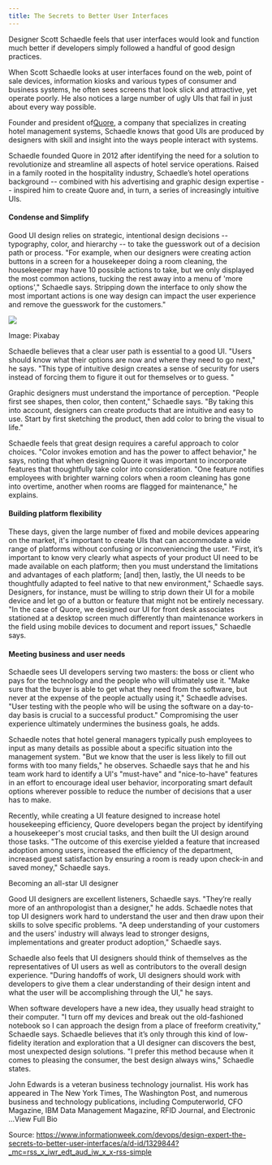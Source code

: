 ```yaml
---
title: The Secrets to Better User Interfaces
---
```

Designer Scott Schaedle feels that user interfaces would look and function much better if developers simply followed a handful of good design practices.

When Scott Schaedle looks at user interfaces found on the web, point of sale devices, information kiosks and various types of consumer and business systems, he often sees screens that look slick and attractive, yet operate poorly. He also notices a large number of ugly UIs that fail in just about every way possible.

Founder and president of[Quore](https://www.quore.com/), a company that specializes in creating hotel management systems, Schaedle knows that good UIs are produced by designers with skill and insight into the ways people interact with systems.

Schaedle founded Quore in 2012 after identifying the need for a solution to revolutionize and streamline all aspects of hotel service operations. Raised in a family rooted in the hospitality industry, Schaedle’s hotel operations background -- combined with his advertising and graphic design expertise -- inspired him to create Quore and, in turn, a series of increasingly intuitive UIs.

#### Condense and Simplify

Good UI design relies on strategic, intentional design decisions -- typography, color, and hierarchy -- to take the guesswork out of a decision path or process. "For example, when our designers were creating action buttons in a screen for a housekeeper doing a room cleaning, the housekeeper may have 10 possible actions to take, but we only displayed the most common actions, tucking the rest away into a menu of 'more options'," Schaedle says. Stripping down the interface to only show the most important actions is one way design can impact the user experience and remove the guesswork for the customers."

![](http://img1.tuicool.com/aY7v2e2.jpg!web)

Image: Pixabay

Schaedle believes that a clear user path is essential to a good UI. "Users should know what their options are now and where they need to go next," he says. "This type of intuitive design creates a sense of security for users instead of forcing them to figure it out for themselves or to guess. "

Graphic designers must understand the importance of perception. "People first see shapes, then color, then content," Schaedle says. "By taking this into account, designers can create products that are intuitive and easy to use. Start by first sketching the product, then add color to bring the visual to life."

Schaedle feels that great design requires a careful approach to color choices. "Color invokes emotion and has the power to affect behavior," he says, noting that when designing Quore it was important to incorporate features that thoughtfully take color into consideration. "One feature notifies employees with brighter warning colors when a room cleaning has gone into overtime, another when rooms are flagged for maintenance," he explains.

#### Building platform flexibility

These days, given the large number of fixed and mobile devices appearing on the market, it's important to create UIs that can accommodate a wide range of platforms without confusing or inconveniencing the user. "First, it’s important to know very clearly what aspects of your product UI need to be made available on each platform; then you must understand the limitations and advantages of each platform; \[and\] then, lastly, the UI needs to be thoughtfully adapted to feel native to that new environment," Schaedle says. Designers, for instance, must be willing to strip down their UI for a mobile device and let go of a button or feature that might not be entirely necessary. "In the case of Quore, we designed our UI for front desk associates stationed at a desktop screen much differently than maintenance workers in the field using mobile devices to document and report issues," Schaedle says.

#### Meeting business and user needs

Schaedle sees UI developers serving two masters: the boss or client who pays for the technology and the people who will ultimately use it. "Make sure that the buyer is able to get what they need from the software, but never at the expense of the people actually using it," Schaedle advises. "User testing with the people who will be using the software on a day-to-day basis is crucial to a successful product." Compromising the user experience ultimately undermines the business goals, he adds.

Schaedle notes that hotel general managers typically push employees to input as many details as possible about a specific situation into the management system. "But we know that the user is less likely to fill out forms with too many fields," he observes. Schaedle says that he and his team work hard to identify a UI's "must-have" and "nice-to-have" features in an effort to encourage ideal user behavior, incorporating smart default options wherever possible to reduce the number of decisions that a user has to make.

Recently, while creating a UI feature designed to increase hotel housekeeping efficiency, Quore developers began the project by identifying a housekeeper's most crucial tasks, and then built the UI design around those tasks. "The outcome of this exercise yielded a feature that increased adoption among users, increased the efficiency of the department, increased guest satisfaction by ensuring a room is ready upon check-in and saved money," Schaedle says.

Becoming an all-star UI designer

Good UI designers are excellent listeners, Schaedle says. "They’re really more of an anthropologist than a designer," he adds. Schaedle notes that top UI designers work hard to understand the user and then draw upon their skills to solve specific problems. "A deep understanding of your customers and the users' industry will always lead to stronger designs, implementations and greater product adoption," Schaedle says.

Schaedle also feels that UI designers should think of themselves as the representatives of UI users as well as contributors to the overall design experience. "During handoffs of work, UI designers should work with developers to give them a clear understanding of their design intent and what the user will be accomplishing through the UI," he says.

When software developers have a new idea, they usually head straight to their computer. "I turn off my devices and break out the old-fashioned notebook so I can approach the design from a place of freeform creativity," Schaedle says. Schaedle believes that it’s only through this kind of low-fidelity iteration and exploration that a UI designer can discovers the best, most unexpected design solutions. "I prefer this method because when it comes to pleasing the consumer, the best design always wins," Schaedle states.

John Edwards is a veteran business technology journalist. His work has appeared in The New York Times, The Washington Post, and numerous business and technology publications, including Computerworld, CFO Magazine, IBM Data Management Magazine, RFID Journal, and Electronic ...View Full Bio


Source:  https://www.informationweek.com/devops/design-expert-the-secrets-to-better-user-interfaces/a/d-id/1329844?_mc=rss_x_iwr_edt_aud_iw_x_x-rss-simple
